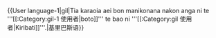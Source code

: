 {{User language-1|gil|Tia karaoia aei bon manikonana nakon anga ni te '''[[:Category:gil-1 使用者|boto]]''' te bao ni '''[[:Category:gil 使用者|Kiribati]]'''.|基里巴斯语}}<noinclude>
</noinclude>